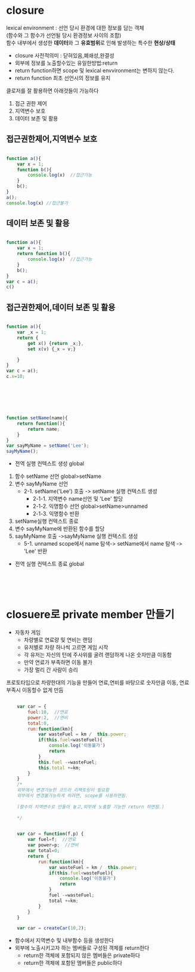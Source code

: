 # closure

lexical environment :
선언 당시 환경에 대한 정보를 담는 객체<br>
(함수와 그 함수가 선언될 당시 환경정보 사이의 조합)<br>
함수 내부에서 생성한 **데이터**와 그 **유효범위**로 인해 발생하는 특수한 **현상/상태**

+ closure 사전적의미 : 닫혀있음,폐쇄성,완결성
+ 외부에 정보를 노출할수있는 유일한방법:return
+ return function하면 scope 및 lexical envvironment는 변하지 않는다.
+ return function 최초 선언시의 정보를 유지

클로저를 잘 활용하면 아래것들이 가능하다
1. 접근 권한 제어
2. 지역변수 보호
3. 데이터 보존 및 활용



## 접근권한제어,지역변수 보호
```javascript

function a(){
    var x = 1;
    function b(){
        console.log(x)  //접근가능
    }
    b();
}
a();
console.log(x) //접근불가
```

## 데이터 보존 및 활용
```javascript

function a(){
    var x = 1;
    return function b(){
        console.log(x)  //접근가능
    }
    b();
}
var c = a();
c()
```

## 접근권한제어,데이터 보존 및 활용
```javascript

function a(){
    var _x = 1;
    return {
        get x() {return _x;},
        set x(v) {_x = v;}

    }
}
var c = a();
c.x=10;
```

<br/><br/><br/><br/>

```javascript
function setName(name){
    return function(){
        return name;
    }
}
var sayMyName = setName('Lee');
sayMyName();
```


+ 전역 실행 컨텍스트 생성 global
1. 함수 setName 선언 global>setName
2. 변수 sayMyName 선언
   + 2-1. setName('Lee') 호출 -> setName 실행 컨텍스트 생성
     + 2-1-1. 지역변수 name선언 및 'Lee' 할당
     + 2-1-2. 익명함수 선언 global>setName>unnamed
     + 2-1-3. 익명함수 반환
3. setName실행 컨텍스트 종료
4. 변수 sayMyName에 반환된 함수를 할당
5. sayMyName 호출 ->sayMyName 실행 컨텍스트 생성 
    + 5-1. unnamed scope에서 name 탐색-> setName에서 name 탐색 -> 'Lee' 반환
+ 전역 실행 컨텍스트 종료 global

<br><br><br>

# closuere로 private member 만들기

- 자동차 게임 
    - 차량별로 연료량 및 연비는 랜덤
    - 유저별로 차량 하나씩 고르면 게임 시작
    - 각 유저는 자신의 턴에 주사위를 굴려 랜덤하게 나온 숫자만큼 이동함
    - 만약 연료가 부족하면 이동 불가
    - 가장 멀리 간 사람이 승리

프로토타입으로 차량한대의 기능을 만들어 연료,연비를 바탕으로 숫자만큼 이동, 연료 부족시 이동할수 없게 만듬

```javascript

    var car = {
        fuel:10,  //연료
        power:2,  //연비
        total:0,
        run:function(km){
            var wasteFuel = km /  this.power;
            if(this.fuel<wasteFuel){
                console.log('이동불가')
                return
            }
            this.fuel -=wasteFuel;
            this.total +=km;
        }
    }
    /* 
    외부에서 변경가능한 코드라 리팩토링이 필요함 
    외부에서 변경불가능하게 하려면, scope를 사용하면됨.
    
    (함수의 지역변수로 만들어 놓고,외부에 노출할 기능만 return 하면됨.)
    
    */
```



```javascript

    var car = function(f,p) {
        var fuel=f;  //연료
        var power=p;  //연비
        var total=0;
        return {
            run:function(km){
                var wasteFuel = km /  this.power;
                if(this.fuel<wasteFuel){
                    console.log('이동불가')
                    return
                }
                fuel -=wasteFuel;
                total +=km;
            }
        }
    }

    var car = createCar(10,2);
```


+ 함수에서 지역변수 및 내부함수 등을 생성한다
+ 외부에 노출시키고자 하는 멤버들로 구성된 객체를 return한다
    +  return한 객체에 포함되지 않은 멤버들은 private하다
    +  return한 객체에 포함된 멤버들은 public하다




